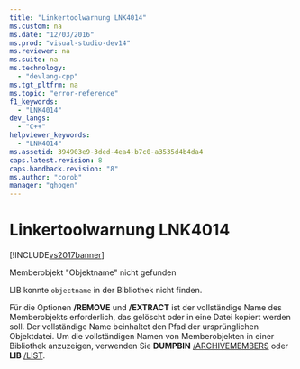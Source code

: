 ```yaml
---
title: "Linkertoolwarnung LNK4014"
ms.custom: na
ms.date: "12/03/2016"
ms.prod: "visual-studio-dev14"
ms.reviewer: na
ms.suite: na
ms.technology: 
  - "devlang-cpp"
ms.tgt_pltfrm: na
ms.topic: "error-reference"
f1_keywords: 
  - "LNK4014"
dev_langs: 
  - "C++"
helpviewer_keywords: 
  - "LNK4014"
ms.assetid: 394903e9-3ded-4ea4-b7c0-a3535d4b4da4
caps.latest.revision: 8
caps.handback.revision: "8"
ms.author: "corob"
manager: "ghogen"
---
```

# Linkertoolwarnung LNK4014
[!INCLUDE[vs2017banner](../../assembler/inline/includes/vs2017banner.md)]

Memberobjekt "Objektname" nicht gefunden  
  
 LIB konnte `objectname` in der Bibliothek nicht finden.  
  
 Für die Optionen **\/REMOVE** und **\/EXTRACT** ist der vollständige Name des Memberobjekts erforderlich, das gelöscht oder in eine Datei kopiert werden soll.  Der vollständige Name beinhaltet den Pfad der ursprünglichen Objektdatei.  Um die vollständigen Namen von Memberobjekten in einer Bibliothek anzuzeigen, verwenden Sie **DUMPBIN** [\/ARCHIVEMEMBERS](../../build/reference/archivemembers.md) oder **LIB** [\/LIST](../../build/reference/managing-a-library.md).